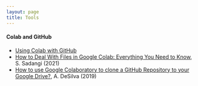 ```yaml
---
layout: page
title: Tools
---
```


#### Colab and GitHub
* [Using Colab with GitHub](https://colab.research.google.com/github/googlecolab/colabtools/blob/master/notebooks/colab-github-demo.ipynb)
* [How to Deal With Files in Google Colab: Everything You Need to Know](https://neptune.ai/blog/google-colab-dealing-with-files), S. Sadangi (2021)
* [How to use Google Colaboratory to clone a GitHub Repository to your Google Drive?](https://medium.com/@ashwindesilva/how-to-use-google-colaboratory-to-clone-a-github-repository-e07cf8d3d22b), A. DeSilva (2019)
